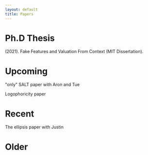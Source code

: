 ```yaml
---
layout: default
title: Papers
---
```



# Ph.D Thesis

(2021). Fake Features and Valuation From Context (MIT Dissertation).



# Upcoming




"only" SALT paper with Aron and Tue


Logophoricity paper


# Recent

The ellipsis paper with Justin


# Older
